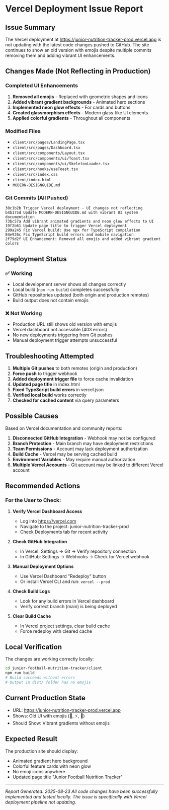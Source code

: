 # Vercel Deployment Issue Report

## Issue Summary
The Vercel deployment at https://junior-nutrition-tracker-prod.vercel.app is not updating with the latest code changes pushed to GitHub. The site continues to show an old version with emojis despite multiple commits removing them and adding vibrant UI enhancements.

## Changes Made (Not Reflecting in Production)

### Completed UI Enhancements
1. **Removed all emojis** - Replaced with geometric shapes and icons
2. **Added vibrant gradient backgrounds** - Animated hero sections
3. **Implemented neon glow effects** - For cards and buttons
4. **Created glassmorphism effects** - Modern glass-like UI elements
5. **Applied colorful gradients** - Throughout all components

### Modified Files
- `client/src/pages/LandingPage.tsx`
- `client/src/pages/Dashboard.tsx`
- `client/src/components/Layout.tsx`
- `client/src/components/ui/Toast.tsx`
- `client/src/components/ui/SkeletonLoader.tsx`
- `client/src/hooks/useToast.tsx`
- `client/src/index.css`
- `client/index.html`
- `MODERN-DESIGNGUIDE.md`

### Git Commits (All Pushed)
```
30c1b2b Trigger Vercel deployment - UI changes not reflecting
b4b175d Update MODERN-DESIGNGUIDE.md with vibrant UI system documentation
73bc57a Add vibrant animated gradients and neon glow effects to UI
19f2b61 Update page title to trigger Vercel deployment
299a245 Fix Vercel build: Use npx for TypeScript compilation
84e926c Fix TypeScript build errors and mobile navigation
2f79d2f UI Enhancement: Removed all emojis and added vibrant gradient colors
```

## Deployment Status

### ✅ Working
- Local development server shows all changes correctly
- Local build (`npm run build`) completes successfully
- GitHub repositories updated (both origin and production remotes)
- Build output does not contain emojis

### ❌ Not Working
- Production URL still shows old version with emojis
- Vercel dashboard not accessible (403 errors)
- No new deployments triggering from Git pushes
- Manual deployment trigger attempts unsuccessful

## Troubleshooting Attempted

1. **Multiple Git pushes** to both remotes (origin and production)
2. **Force push** to trigger webhook
3. **Added deployment trigger file** to force cache invalidation
4. **Updated page title** in index.html
5. **Fixed TypeScript build errors** in vercel.json
6. **Verified local build** works correctly
7. **Checked for cached content** via query parameters

## Possible Causes

Based on Vercel documentation and community reports:

1. **Disconnected GitHub Integration** - Webhook may not be configured
2. **Branch Protection** - Main branch may have deployment restrictions
3. **Team Permissions** - Account may lack deployment authorization
4. **Build Cache** - Vercel may be serving cached build
5. **Environment Variables** - May require manual authorization
6. **Multiple Vercel Accounts** - Git account may be linked to different Vercel account

## Recommended Actions

### For the User to Check:

1. **Verify Vercel Dashboard Access**
   - Log into https://vercel.com
   - Navigate to the project: junior-nutrition-tracker-prod
   - Check Deployments tab for recent activity

2. **Check GitHub Integration**
   - In Vercel: Settings → Git → Verify repository connection
   - In GitHub: Settings → Webhooks → Check for Vercel webhook

3. **Manual Deployment Options**
   - Use Vercel Dashboard "Redeploy" button
   - Or install Vercel CLI and run: `vercel --prod`

4. **Check Build Logs**
   - Look for any build errors in Vercel dashboard
   - Verify correct branch (main) is being deployed

5. **Clear Build Cache**
   - In Vercel project settings, clear build cache
   - Force redeploy with cleared cache

## Local Verification

The changes are working correctly locally:
```bash
cd junior-football-nutrition-tracker/client
npm run build
# Build succeeds without errors
# Output in dist/ folder has no emojis
```

## Current Production State
- URL: https://junior-nutrition-tracker-prod.vercel.app
- Shows: Old UI with emojis (🍎, ⚡, 👥)
- Should Show: Vibrant gradients without emojis

## Expected Result
The production site should display:
- Animated gradient hero background
- Colorful feature cards with neon glow
- No emoji icons anywhere
- Updated page title "Junior Football Nutrition Tracker"

---

*Report Generated: 2025-08-23*
*All code changes have been successfully implemented and tested locally.*
*The issue is specifically with Vercel deployment pipeline not updating.*